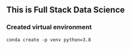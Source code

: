 ## This is Full Stack Data Science
### Created virtual environment
~~~
conda create -p venv python=3.8
~~~
